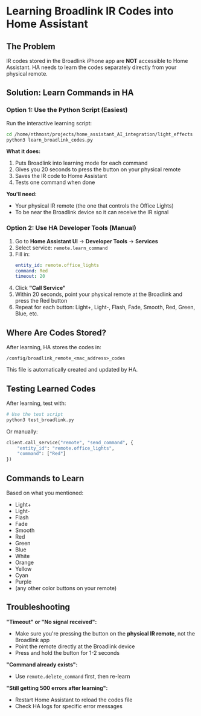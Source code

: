 # Learning Broadlink IR Codes into Home Assistant

## The Problem

IR codes stored in the Broadlink iPhone app are **NOT** accessible to Home Assistant. HA needs to learn the codes separately directly from your physical remote.

## Solution: Learn Commands in HA

### Option 1: Use the Python Script (Easiest)

Run the interactive learning script:

```bash
cd /home/nthmost/projects/home_assistant_AI_integration/light_effects
python3 learn_broadlink_codes.py
```

**What it does:**
1. Puts Broadlink into learning mode for each command
2. Gives you 20 seconds to press the button on your physical remote
3. Saves the IR code to Home Assistant
4. Tests one command when done

**You'll need:**
- Your physical IR remote (the one that controls the Office Lights)
- To be near the Broadlink device so it can receive the IR signal

### Option 2: Use HA Developer Tools (Manual)

1. Go to **Home Assistant UI** → **Developer Tools** → **Services**
2. Select service: `remote.learn_command`
3. Fill in:
   ```yaml
   entity_id: remote.office_lights
   command: Red
   timeout: 20
   ```
4. Click **"Call Service"**
5. Within 20 seconds, point your physical remote at the Broadlink and press the Red button
6. Repeat for each button: Light+, Light-, Flash, Fade, Smooth, Red, Green, Blue, etc.

## Where Are Codes Stored?

After learning, HA stores the codes in:
```
/config/broadlink_remote_<mac_address>_codes
```

This file is automatically created and updated by HA.

## Testing Learned Codes

After learning, test with:

```bash
# Use the test script
python3 test_broadlink.py
```

Or manually:
```python
client.call_service("remote", "send_command", {
    "entity_id": "remote.office_lights",
    "command": ["Red"]
})
```

## Commands to Learn

Based on what you mentioned:
- Light+
- Light-
- Flash
- Fade
- Smooth
- Red
- Green
- Blue
- White
- Orange
- Yellow
- Cyan
- Purple
- (any other color buttons on your remote)

## Troubleshooting

**"Timeout" or "No signal received":**
- Make sure you're pressing the button on the **physical IR remote**, not the Broadlink app
- Point the remote directly at the Broadlink device
- Press and hold the button for 1-2 seconds

**"Command already exists":**
- Use `remote.delete_command` first, then re-learn

**"Still getting 500 errors after learning":**
- Restart Home Assistant to reload the codes file
- Check HA logs for specific error messages
